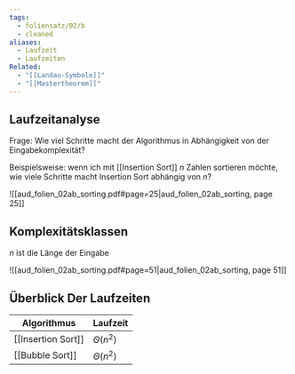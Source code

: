 ```yaml
---
tags:
  - foliensatz/02/b
  - cleaned
aliases:
  - Laufzeit
  - Laufzeiten
Related:
  - "[[Landau-Symbole]]"
  - "[[Mastertheorem]]"
---
```


## Laufzeitanalyse

Frage: Wie viel Schritte macht der Algorithmus in Abhängigkeit von der Eingabekomplexität?

Beispielsweise: wenn ich mit [[Insertion Sort]] $n$ Zahlen sortieren möchte, wie viele Schritte macht Insertion Sort abhängig von $n$? 

![[aud_folien_02ab_sorting.pdf#page=25|aud_folien_02ab_sorting, page 25]]

## Komplexitätsklassen

$n$ ist die Länge der Eingabe

![[aud_folien_02ab_sorting.pdf#page=51|aud_folien_02ab_sorting, page 51]]

## Überblick Der Laufzeiten

| Algorithmus        | Laufzeit      |
| ------------------ | ------------- |
| [[Insertion Sort]] | $\Theta(n^2)$ |
| [[Bubble Sort]]    | $\Theta(n^2)$ |
